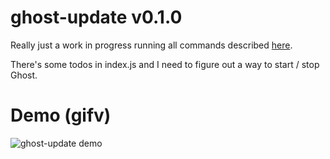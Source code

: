 # ghost-update v0.1.0

Really just a work in progress running all commands described [here](https://www.ghostforbeginners.com/how-to-update-ghost/).

There's some todos in index.js and I need to figure out a way to start / stop Ghost.

# Demo (gifv)

![ghost-update demo](http://i.imgur.com/2jFkK15.gifv)
